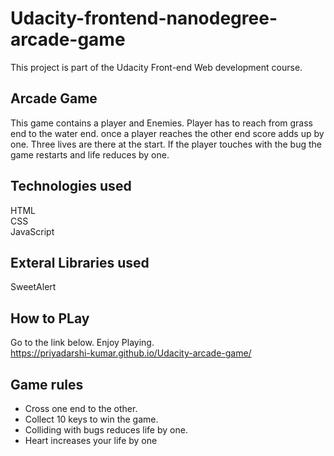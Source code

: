 # Udacity-frontend-nanodegree-arcade-game
This project is part of the Udacity Front-end Web development course.

## Arcade Game
This game contains a player and Enemies. Player has to reach from grass end to the water end. once a player reaches the other end score adds up by one. Three lives are there at the start. If the player touches with the bug the game restarts and life reduces by one.

## Technologies used
HTML <br>
CSS <br>
JavaScript

## Exteral Libraries used
SweetAlert

## How to PLay
Go to the link below. Enjoy Playing.<br>
https://priyadarshi-kumar.github.io/Udacity-arcade-game/

## Game rules
<ul>
  <li> Cross one end to the other. </li>
  <li>Collect 10 keys to win the game.</li>
  <li>Colliding with bugs reduces life by one.</li>
  <li>Heart increases your life by one</li>
</ul>

  
